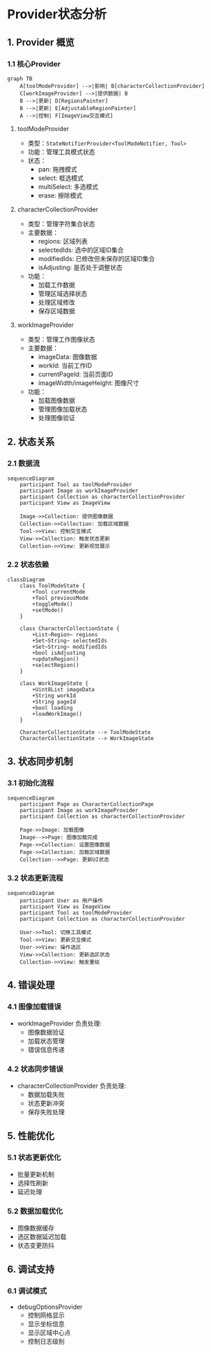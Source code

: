 # Provider状态分析

## 1. Provider 概览

### 1.1 核心Provider

```mermaid
graph TB
    A[toolModeProvider] -->|影响| B[characterCollectionProvider]
    C[workImageProvider] -->|提供数据| B
    B -->|更新| D[RegionsPainter]
    B -->|更新| E[AdjustableRegionPainter]
    A -->|控制| F[ImageView交互模式]
```

1. toolModeProvider
   - 类型：`StateNotifierProvider<ToolModeNotifier, Tool>`
   - 功能：管理工具模式状态
   - 状态：
     - pan: 拖拽模式
     - select: 框选模式
     - multiSelect: 多选模式
     - erase: 擦除模式

2. characterCollectionProvider
   - 类型：管理字符集合状态
   - 主要数据：
     - regions: 区域列表
     - selectedIds: 选中的区域ID集合
     - modifiedIds: 已修改但未保存的区域ID集合
     - isAdjusting: 是否处于调整状态
   - 功能：
     - 加载工作数据
     - 管理区域选择状态
     - 处理区域修改
     - 保存区域数据

3. workImageProvider
   - 类型：管理工作图像状态
   - 主要数据：
     - imageData: 图像数据
     - workId: 当前工作ID
     - currentPageId: 当前页面ID
     - imageWidth/imageHeight: 图像尺寸
   - 功能：
     - 加载图像数据
     - 管理图像加载状态
     - 处理图像验证

## 2. 状态关系

### 2.1 数据流

```mermaid
sequenceDiagram
    participant Tool as toolModeProvider
    participant Image as workImageProvider
    participant Collection as characterCollectionProvider
    participant View as ImageView
    
    Image->>Collection: 提供图像数据
    Collection->>Collection: 加载区域数据
    Tool->>View: 控制交互模式
    View->>Collection: 触发状态更新
    Collection->>View: 更新视觉展示
```

### 2.2 状态依赖

```mermaid
classDiagram
    class ToolModeState {
        +Tool currentMode
        +Tool previousMode
        +toggleMode()
        +setMode()
    }
    
    class CharacterCollectionState {
        +List~Region~ regions
        +Set~String~ selectedIds
        +Set~String~ modifiedIds
        +bool isAdjusting
        +updateRegion()
        +selectRegion()
    }
    
    class WorkImageState {
        +Uint8List imageData
        +String workId
        +String pageId
        +bool loading
        +loadWorkImage()
    }

    CharacterCollectionState --> ToolModeState
    CharacterCollectionState --> WorkImageState
```

## 3. 状态同步机制

### 3.1 初始化流程

```mermaid
sequenceDiagram
    participant Page as CharacterCollectionPage
    participant Image as workImageProvider
    participant Collection as characterCollectionProvider
    
    Page->>Image: 加载图像
    Image-->>Page: 图像加载完成
    Page->>Collection: 设置图像数据
    Page->>Collection: 加载区域数据
    Collection-->>Page: 更新UI状态
```

### 3.2 状态更新流程

```mermaid
sequenceDiagram
    participant User as 用户操作
    participant View as ImageView
    participant Tool as toolModeProvider
    participant Collection as characterCollectionProvider
    
    User->>Tool: 切换工具模式
    Tool->>View: 更新交互模式
    User->>View: 操作选区
    View->>Collection: 更新选区状态
    Collection->>View: 触发重绘
```

## 4. 错误处理

### 4.1 图像加载错误

- workImageProvider 负责处理:
  - 图像数据验证
  - 加载状态管理
  - 错误信息传递

### 4.2 状态同步错误

- characterCollectionProvider 负责处理:
  - 数据加载失败
  - 状态更新冲突
  - 保存失败处理

## 5. 性能优化

### 5.1 状态更新优化

- 批量更新机制
- 选择性刷新
- 延迟处理

### 5.2 数据加载优化

- 图像数据缓存
- 选区数据延迟加载
- 状态变更防抖

## 6. 调试支持

### 6.1 调试模式

- debugOptionsProvider
  - 控制网格显示
  - 显示坐标信息
  - 显示区域中心点
  - 控制日志级别

